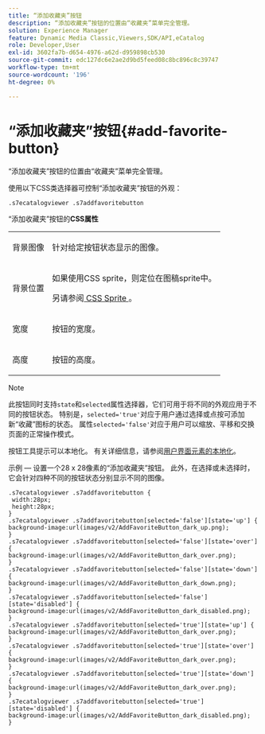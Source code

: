 ```yaml
---
title: “添加收藏夹”按钮
description: “添加收藏夹”按钮的位置由“收藏夹”菜单完全管理。
solution: Experience Manager
feature: Dynamic Media Classic,Viewers,SDK/API,eCatalog
role: Developer,User
exl-id: 3602fa7b-d654-4976-a62d-d959898cb530
source-git-commit: edc127dc6e2ae2d9bd5feed08c8bc896c8c39747
workflow-type: tm+mt
source-wordcount: '196'
ht-degree: 0%

---
```


# “添加收藏夹”按钮{#add-favorite-button}

“添加收藏夹”按钮的位置由“收藏夹”菜单完全管理。

<!--<a id="section_061E550C1C1D4DB2BD663A898895B38C"></a>-->

使用以下CSS类选择器可控制“添加收藏夹”按钮的外观：

```
.s7ecatalogviewer .s7addfavoritebutton
```

“添加收藏夹”按钮的&#x200B;**CSS属性**

<table id="table_C48C56E696304C9BAFEE71BA9EA9A174"> 
 <tbody> 
  <tr> 
   <td colname="col1"> <p> <span class="codeph">背景图像</span> </p> </td> 
   <td colname="col2"> <p> 针对给定按钮状态显示的图像。 </p> </td> 
  </tr> 
  <tr> 
   <td colname="col1"> <p> <span class="codeph">背景位置</span> </p> </td> 
   <td colname="col2"> <p> 如果使用CSS sprite，则定位在图稿sprite中。 </p> <p>另请参阅<a href="../../../c-html5-s7-aem-asset-viewers/c-html5-20-ecatalog-viewer-about/c-html5-20-ecatalog-viewer-customizingviewer/c-html5-20-ecatalog-viewer-customizingviewer.md#section-9d570f95eb2443aca74c1b02f6e89aff" format="dita" scope="local"> CSS Sprite </a>。 </p> </td> 
  </tr> 
  <tr> 
   <td colname="col1"> <p> <span class="codeph">宽度</span> </p> </td> 
   <td colname="col2"> <p>按钮的宽度。 </p> </td> 
  </tr> 
  <tr> 
   <td colname="col1"> <p> <span class="codeph">高度</span> </p> </td> 
   <td colname="col2"> <p>按钮的高度。 </p> </td> 
  </tr> 
 </tbody> 
</table>

>[!NOTE]
>
>此按钮同时支持`state`和`selected`属性选择器，它们可用于将不同的外观应用于不同的按钮状态。 特别是，`selected='true'`对应于用户通过选择或点按可添加新“收藏”图标的状态。 属性`selected='false'`对应于用户可以缩放、平移和交换页面的正常操作模式。

按钮工具提示可以本地化。 有关详细信息，请参阅[用户界面元素的本地化](../../../c-html5-s7-aem-asset-viewers/c-html5-20-ecatalog-viewer-about/c-html5-20-ecatalog-viewer-localization.md#concept-cbfc39344c494eb7b9f6a272cff0cc74)。

示例 — 设置一个28 x 28像素的“添加收藏夹”按钮。 此外，在选择或未选择时，它会针对四种不同的按钮状态分别显示不同的图像。

```
.s7ecatalogviewer .s7addfavoritebutton { 
 width:28px; 
 height:28px; 
} 
.s7ecatalogviewer .s7addfavoritebutton[selected='false'][state='up'] { 
background-image:url(images/v2/AddFavoriteButton_dark_up.png); 
} 
.s7ecatalogviewer .s7addfavoritebutton[selected='false'][state='over'] { 
background-image:url(images/v2/AddFavoriteButton_dark_over.png); 
} 
.s7ecatalogviewer .s7addfavoritebutton[selected='false'][state='down'] { 
background-image:url(images/v2/AddFavoriteButton_dark_down.png); 
} 
.s7ecatalogviewer .s7addfavoritebutton[selected='false'][state='disabled'] { 
background-image:url(images/v2/AddFavoriteButton_dark_disabled.png); 
} 
.s7ecatalogviewer .s7addfavoritebutton[selected='true'][state='up'] { 
background-image:url(images/v2/AddFavoriteButton_dark_over.png); 
} 
.s7ecatalogviewer .s7addfavoritebutton[selected='true'][state='over'] { 
background-image:url(images/v2/AddFavoriteButton_dark_over.png); 
} 
.s7ecatalogviewer .s7addfavoritebutton[selected='true'][state='down'] { 
background-image:url(images/v2/AddFavoriteButton_dark_over.png); 
} 
.s7ecatalogviewer .s7addfavoritebutton[selected='true'][state='disabled'] { 
background-image:url(images/v2/AddFavoriteButton_dark_disabled.png); 
}
```
